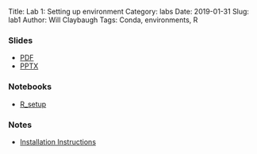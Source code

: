 Title: Lab 1: Setting up environment
Category: labs
Date: 2019-01-31
Slug: lab1
Author: Will Claybaugh
Tags: Conda, environments, R


### Slides
- [PDF]({attach}cs109b_lab1_setup.pdf)
- [PPTX]({attach}cs109b_lab1_setup.pptx)

### Notebooks
- [R_setup]({filename}cs109b_lab1_Rsetup.ipynb)

### Notes 
- [Installation Instructions]({attach}JupyterHub_User_Documentation.pdf)